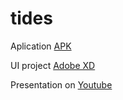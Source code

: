 # tides

Aplication [APK](https://drive.google.com/file/d/1tHFP30kg5JZXgCha-NSZp2TDl5CsOAJt/view?usp=sharing)

UI project [Adobe XD](https://xd.adobe.com/view/3b256a1a-7f7f-41e8-b027-ce06085e5106-6e76/grid)

Presentation on [Youtube](https://youtu.be/Mfiz6NQZeVM)
